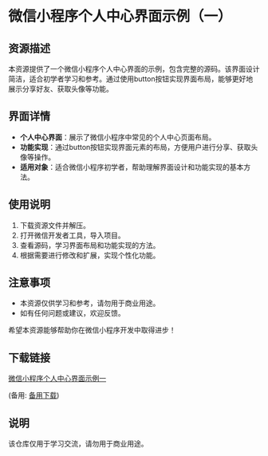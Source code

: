 # 微信小程序个人中心界面示例（一）

## 资源描述

本资源提供了一个微信小程序个人中心界面的示例，包含完整的源码。该界面设计简洁，适合初学者学习和参考。通过使用button按钮实现界面布局，能够更好地展示分享好友、获取头像等功能。

## 界面详情

- **个人中心界面**：展示了微信小程序中常见的个人中心页面布局。
- **功能实现**：通过button按钮实现界面元素的布局，方便用户进行分享、获取头像等操作。
- **适用对象**：适合微信小程序初学者，帮助理解界面设计和功能实现的基本方法。

## 使用说明

1. 下载资源文件并解压。
2. 打开微信开发者工具，导入项目。
3. 查看源码，学习界面布局和功能实现的方法。
4. 根据需要进行修改和扩展，实现个性化功能。

## 注意事项

- 本资源仅供学习和参考，请勿用于商业用途。
- 如有任何问题或建议，欢迎反馈。

希望本资源能够帮助你在微信小程序开发中取得进步！

## 下载链接
[微信小程序个人中心界面示例一](https://pan.quark.cn/s/0a534309a08e) 

(备用: [备用下载](https://pan.baidu.com/s/12iWOCsO0_D4thFkGOUuwpA?pwd=1234))

## 说明

该仓库仅用于学习交流，请勿用于商业用途。
